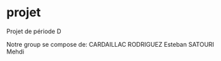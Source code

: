 # projet
Projet de période D

Notre group se compose de:
CARDAILLAC RODRIGUEZ Esteban
SATOURI Mehdi
